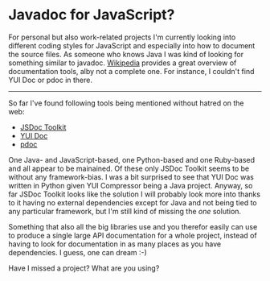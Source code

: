 # Javadoc for JavaScript?

For personal but also work-related projects I'm currently looking into
different coding styles for JavaScript and especially into how to document the
source files. As someone who knows Java  I was kind of looking for something
similar to javadoc.
[Wikipedia](http://en.wikipedia.org/wiki/Comparison_of_documentation_generators)
provides a great overview of documentation tools, alby not a complete one. For
instance, I couldn't find YUI Doc or pdoc in there.

--------------

So far I've found following tools being mentioned without hatred on the web:

* [JSDoc Toolkit](http://code.google.com/p/jsdoc-toolkit/)
* [YUI Doc](http://developer.yahoo.com/yui/yuidoc/)
* [pdoc](http://pdoc.org/)

One Java- and JavaScript-based, one Python-based and one Ruby-based and all
appear to be mainained. Of these only JSDoc Toolkit seems to be without any
framework-bias. I was a bit surprised to see that YUI Doc was written in
Python given YUI Compressor being a Java project. Anyway, so far JSDoc Toolkit
looks like the solution I will probably look more into thanks to it having no
external dependencies except for Java and not being tied to any particular
framework, but I'm still kind of missing the *one* solution.

Something that also all the big libraries use and you therefor easily can use
to produce a single large API documentation for a whole project, instead of
having to look for documentation in as many places as you have dependencies. I
guess, one can dream :-)

Have I missed a project? What are you using?
